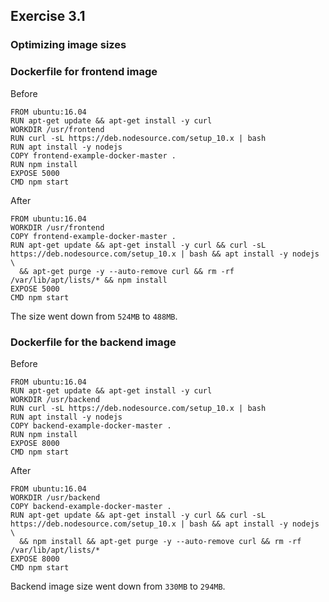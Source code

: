 ## Exercise 3.1

### Optimizing image sizes

### Dockerfile for frontend image

Before

```
FROM ubuntu:16.04
RUN apt-get update && apt-get install -y curl
WORKDIR /usr/frontend
RUN curl -sL https://deb.nodesource.com/setup_10.x | bash
RUN apt install -y nodejs
COPY frontend-example-docker-master .
RUN npm install
EXPOSE 5000
CMD npm start
```

After

```
FROM ubuntu:16.04
WORKDIR /usr/frontend
COPY frontend-example-docker-master .
RUN apt-get update && apt-get install -y curl && curl -sL https://deb.nodesource.com/setup_10.x | bash && apt install -y nodejs \
  && apt-get purge -y --auto-remove curl && rm -rf /var/lib/apt/lists/* && npm install
EXPOSE 5000
CMD npm start
```

The size went down from ```524MB``` to ```488MB```.

### Dockerfile for the backend image

Before

```
FROM ubuntu:16.04
RUN apt-get update && apt-get install -y curl
WORKDIR /usr/backend
RUN curl -sL https://deb.nodesource.com/setup_10.x | bash
RUN apt install -y nodejs
COPY backend-example-docker-master .
RUN npm install
EXPOSE 8000
CMD npm start
```

After

```
FROM ubuntu:16.04
WORKDIR /usr/backend
COPY backend-example-docker-master .
RUN apt-get update && apt-get install -y curl && curl -sL https://deb.nodesource.com/setup_10.x | bash && apt install -y nodejs \
  && npm install && apt-get purge -y --auto-remove curl && rm -rf /var/lib/apt/lists/*
EXPOSE 8000
CMD npm start
```
Backend image size went down from ```330MB``` to ```294MB```.

